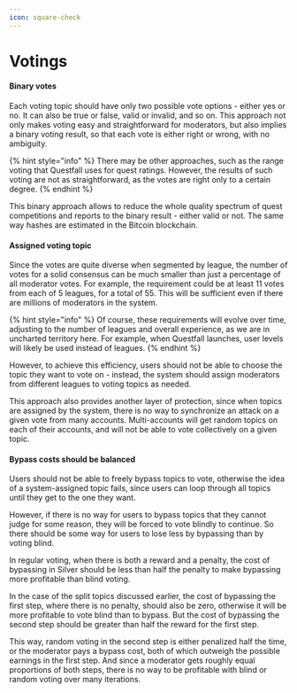 ```yaml
---
icon: square-check
---
```


# Votings

#### Binary votes

Each voting topic should have only two possible vote options - either yes or no. It can also be true or false, valid or invalid, and so on. This approach not only makes voting easy and straightforward for moderators, but also implies a binary voting result, so that each vote is either right or wrong, with no ambiguity.

{% hint style="info" %}
There may be other approaches, such as the range voting that Questfall uses for quest ratings. However, the results of such voting are not as straightforward, as the votes are right only to a certain degree.
{% endhint %}

This binary approach allows to reduce the whole quality spectrum of quest competitions and reports to the binary result - either valid or not. The same way hashes are estimated in the Bitcoin blockchain.

#### Assigned voting topic

Since the votes are quite diverse when segmented by league, the number of votes for a solid consensus can be much smaller than just a percentage of all moderator votes. For example, the requirement could be at least 11 votes from each of 5 leagues, for a total of 55. This will be sufficient even if there are millions of moderators in the system.

{% hint style="info" %}
Of course, these requirements will evolve over time, adjusting to the number of leagues and overall experience, as we are in uncharted territory here. For example, when Questfall launches, user levels will likely be used instead of leagues.
{% endhint %}

However, to achieve this efficiency, users should not be able to choose the topic they want to vote on - instead, the system should assign moderators from different leagues to voting topics as needed.&#x20;

This approach also provides another layer of protection, since when topics are assigned by the system, there is no way to synchronize an attack on a given vote from many accounts. Multi-accounts will get random topics on each of their accounts, and will not be able to vote collectively on a given topic.



#### Bypass costs should be balanced

Users should not be able to freely bypass topics to vote, otherwise the idea of a system-assigned topic fails, since users can loop through all topics until they get to the one they want.

However, if there is no way for users to bypass topics that they cannot judge for some reason, they will be forced to vote blindly to continue. So there should be some way for users to lose less by bypassing than by voting blind.

In regular voting, when there is both a reward and a penalty, the cost of bypassing in Silver should be less than half the penalty to make bypassing more profitable than blind voting.

In the case of the split topics discussed earlier, the cost of bypassing the first step, where there is no penalty, should also be zero, otherwise it will be more profitable to vote blind than to bypass. But the cost of bypassing the second step should be greater than half the reward for the first step.

This way, random voting in the second step is either penalized half the time, or the moderator pays a bypass cost, both of which outweigh the possible earnings in the first step. And since a moderator gets roughly equal proportions of both steps, there is no way to be profitable with blind or random voting over many iterations.
